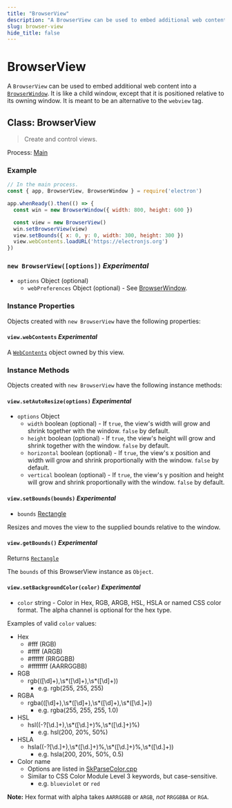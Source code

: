 ```yaml
---
title: "BrowserView"
description: "A BrowserView can be used to embed additional web content into a BrowserWindow. It is like a child window, except that it is positioned relative to its owning window. It is meant to be an alternative to the webview tag."
slug: browser-view
hide_title: false
---
```


# BrowserView

A `BrowserView` can be used to embed additional web content into a
[`BrowserWindow`](latest/api/browser-window.md). It is like a child window, except that it is positioned
relative to its owning window. It is meant to be an alternative to the
`webview` tag.

## Class: BrowserView

> Create and control views.

Process: [Main](latest/glossary.md#main-process)

### Example

```javascript
// In the main process.
const { app, BrowserView, BrowserWindow } = require('electron')

app.whenReady().then(() => {
  const win = new BrowserWindow({ width: 800, height: 600 })

  const view = new BrowserView()
  win.setBrowserView(view)
  view.setBounds({ x: 0, y: 0, width: 300, height: 300 })
  view.webContents.loadURL('https://electronjs.org')
})
```

### `new BrowserView([options])` _Experimental_

* `options` Object (optional)
  * `webPreferences` Object (optional) - See [BrowserWindow](latest/api/browser-window.md).

### Instance Properties

Objects created with `new BrowserView` have the following properties:

#### `view.webContents` _Experimental_

A [`WebContents`](latest/api/web-contents.md) object owned by this view.

### Instance Methods

Objects created with `new BrowserView` have the following instance methods:

#### `view.setAutoResize(options)` _Experimental_

* `options` Object
  * `width` boolean (optional) - If `true`, the view's width will grow and shrink together
    with the window. `false` by default.
  * `height` boolean (optional) - If `true`, the view's height will grow and shrink
    together with the window. `false` by default.
  * `horizontal` boolean (optional) - If `true`, the view's x position and width will grow
    and shrink proportionally with the window. `false` by default.
  * `vertical` boolean (optional) - If `true`, the view's y position and height will grow
    and shrink proportionally with the window. `false` by default.

#### `view.setBounds(bounds)` _Experimental_

* `bounds` [Rectangle](latest/api/structures/rectangle.md)

Resizes and moves the view to the supplied bounds relative to the window.

#### `view.getBounds()` _Experimental_

Returns [`Rectangle`](latest/api/structures/rectangle.md)

The `bounds` of this BrowserView instance as `Object`.

#### `view.setBackgroundColor(color)` _Experimental_

* `color` string - Color in Hex, RGB, ARGB, HSL, HSLA or named CSS color format. The alpha channel is
  optional for the hex type.

Examples of valid `color` values:

* Hex
  * #fff (RGB)
  * #ffff (ARGB)
  * #ffffff (RRGGBB)
  * #ffffffff (AARRGGBB)
* RGB
  * rgb\(([\d]+),\s*([\d]+),\s*([\d]+)\)
    * e.g. rgb(255, 255, 255)
* RGBA
  * rgba\(([\d]+),\s*([\d]+),\s*([\d]+),\s*([\d.]+)\)
    * e.g. rgba(255, 255, 255, 1.0)
* HSL
  * hsl\((-?[\d.]+),\s*([\d.]+)%,\s*([\d.]+)%\)
    * e.g. hsl(200, 20%, 50%)
* HSLA
  * hsla\((-?[\d.]+),\s*([\d.]+)%,\s*([\d.]+)%,\s*([\d.]+)\)
    * e.g. hsla(200, 20%, 50%, 0.5)
* Color name
  * Options are listed in [SkParseColor.cpp](https://source.chromium.org/chromium/chromium/src/+/main:third_party/skia/src/utils/SkParseColor.cpp;l=11-152;drc=eea4bf52cb0d55e2a39c828b017c80a5ee054148)
  * Similar to CSS Color Module Level 3 keywords, but case-sensitive.
    * e.g. `blueviolet` or `red`

**Note:** Hex format with alpha takes `AARRGGBB` or `ARGB`, _not_ `RRGGBBA` or `RGA`.
